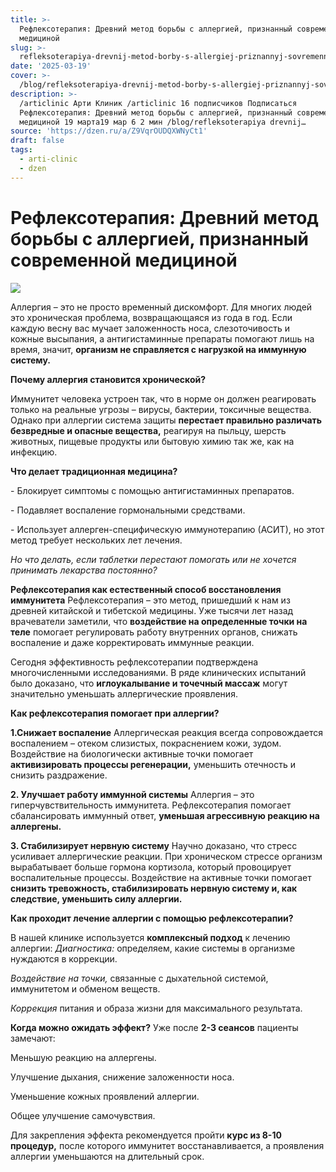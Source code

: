 ```yaml
---
title: >-
  Рефлексотерапия: Древний метод борьбы с аллергией, признанный современной
  медициной
slug: >-
  refleksoterapiya-drevnij-metod-borby-s-allergiej-priznannyj-sovremennoj-medicino
date: '2025-03-19'
cover: >-
  /blog/refleksoterapiya-drevnij-metod-borby-s-allergiej-priznannyj-sovremennoj-medicino/cover.jpg
description: >-
  /articlinic Арти Клиник /articlinic 16 подписчиков Подписаться
  Рефлексотерапия: Древний метод борьбы с аллергией, признанный современной
  медициной 19 марта19 мар 6 2 мин /blog/refleksoterapiya drevnij…
source: 'https://dzen.ru/a/Z9VqrOUDQXWNyCt1'
draft: false
tags:
  - arti-clinic
  - dzen
---
```


# Рефлексотерапия: Древний метод борьбы с аллергией, признанный современной медициной

![](/blog/refleksoterapiya-drevnij-metod-borby-s-allergiej-priznannyj-sovremennoj-medicino/img-0.jpg)

Аллергия – это не просто временный дискомфорт. Для многих людей это хроническая проблема, возвращающаяся из года в год. Если каждую весну вас мучает заложенность носа, слезоточивость и кожные высыпания, а антигистаминные препараты помогают лишь на время, значит, **организм не справляется с нагрузкой на иммунную систему.**

**Почему аллергия становится хронической?**

Иммунитет человека устроен так, что в норме он должен реагировать только на реальные угрозы – вирусы, бактерии, токсичные вещества. Однако при аллергии система защиты **перестает правильно различать безвредные и опасные вещества,** реагируя на пыльцу, шерсть животных, пищевые продукты или бытовую химию так же, как на инфекцию.

**Что делает традиционная медицина?**

\- Блокирует симптомы с помощью антигистаминных препаратов.

\- Подавляет воспаление гормональными средствами.

\- Использует аллерген-специфическую иммунотерапию (АСИТ), но этот метод требует нескольких лет лечения.

_Но что делать, если таблетки перестают помогать или не хочется принимать лекарства постоянно?_

**Рефлексотерапия как естественный способ восстановления иммунитета** Рефлексотерапия – это метод, пришедший к нам из древней китайской и тибетской медицины. Уже тысячи лет назад врачеватели заметили, что **воздействие на определенные точки на теле** помогает регулировать работу внутренних органов, снижать воспаление и даже корректировать иммунные реакции.

Сегодня эффективность рефлексотерапии подтверждена многочисленными исследованиями. В ряде клинических испытаний было доказано, что **иглоукалывание и точечный массаж** могут значительно уменьшать аллергические проявления.

**Как рефлексотерапия помогает при аллергии?**

**1.Снижает воспаление** Аллергическая реакция всегда сопровождается воспалением – отеком слизистых, покраснением кожи, зудом. Воздействие на биологически активные точки помогает **активизировать процессы регенерации,** уменьшить отечность и снизить раздражение.

**2\. Улучшает работу иммунной системы** Аллергия – это гиперчувствительность иммунитета. Рефлексотерапия помогает сбалансировать иммунный ответ, **уменьшая агрессивную реакцию на аллергены.**

**3\. Стабилизирует нервную систему** Научно доказано, что стресс усиливает аллергические реакции. При хроническом стрессе организм вырабатывает больше гормона кортизола, который провоцирует воспалительные процессы. Воздействие на активные точки помогает **снизить тревожность, стабилизировать нервную систему и, как следствие, уменьшить силу аллергии.**

**Как проходит лечение аллергии с помощью рефлексотерапии?**

В нашей клинике используется **комплексный подход** к лечению аллергии: _Диагностика:_ определяем, какие системы в организме нуждаются в коррекции.

_Воздействие на точки,_ связанные с дыхательной системой, иммунитетом и обменом веществ.

_Коррекция_ питания и образа жизни для максимального результата.

**Когда можно ожидать эффект?** Уже после **2-3 сеансов** пациенты замечают:

Меньшую реакцию на аллергены.

Улучшение дыхания, снижение заложенности носа.

Уменьшение кожных проявлений аллергии.

Общее улучшение самочувствия.

Для закрепления эффекта рекомендуется пройти **курс из 8-10 процедур,** после которого иммунитет восстанавливается, а проявления аллергии уменьшаются на длительный срок.